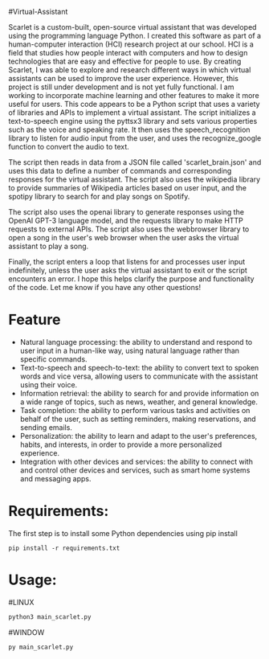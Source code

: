 #Virtual-Assistant
<p>  Scarlet is a custom-built, open-source virtual assistant that was developed using the programming language Python. I created this software as part of a human-computer interaction (HCI) research project at our school. HCI is a field that studies how people interact with computers and how to design technologies that are easy and effective for people to use. By creating Scarlet, I was able to explore and research different ways in which virtual assistants can be used to improve the user experience. However, this project is still under development and is not yet fully functional. I am working to incorporate machine learning and other features to make it more useful for users. This code appears to be a Python script that uses a variety of libraries and APIs to implement a virtual assistant. The script initializes a text-to-speech engine using the pyttsx3 library and sets various properties such as the voice and speaking rate. It then uses the speech_recognition library to listen for audio input from the user, and uses the recognize_google function to convert the audio to text.

The script then reads in data from a JSON file called 'scarlet_brain.json' and uses this data to define a number of commands and corresponding responses for the virtual assistant. The script also uses the wikipedia library to provide summaries of Wikipedia articles based on user input, and the spotipy library to search for and play songs on Spotify.

The script also uses the openai library to generate responses using the OpenAI GPT-3 language model, and the requests library to make HTTP requests to external APIs. The script also uses the webbrowser library to open a song in the user's web browser when the user asks the virtual assistant to play a song.

Finally, the script enters a loop that listens for and processes user input indefinitely, unless the user asks the virtual assistant to exit or the script encounters an error. I hope this helps clarify the purpose and functionality of the code. Let me know if you have any other questions! </p>
 
<h1>Feature</h1>
<ul>
  <li> Natural language processing: the ability to understand and respond to user input in a human-like way, using natural language rather than specific commands.</li>
  <li>Text-to-speech and speech-to-text: the ability to convert text to spoken words and vice versa, allowing users to communicate with the assistant using their voice.</li>
  <li> Information retrieval: the ability to search for and provide information on a wide range of topics, such as news, weather, and general knowledge.
</li>
  <li>Task completion: the ability to perform various tasks and activities on behalf of the user, such as setting reminders, making reservations, and sending emails.</li>
  <li> Personalization: the ability to learn and adapt to the user's preferences, habits, and interests, in order to provide a more personalized experience.
</li>
  <li> Integration with other devices and services: the ability to connect with and control other devices and services, such as smart home systems and messaging apps.</li>
</ul>


<h1>Requirements:</h1>
<p>The first step is to install some Python dependencies using pip install</p>

```
pip install -r requirements.txt
```

<h1>Usage:</h1>

#LINUX
```python
python3 main_scarlet.py 
```

#WINDOW
```python
py main_scarlet.py
```



